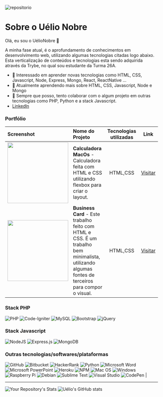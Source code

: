 ![repositorio](https://komarev.com/ghpvc/?username=UelioNobre)

# Sobre o Uélio Nobre

 Olá, eu sou o UélioNobre 👋
 
 A minha fase atual, é o aprofundamento de conhecimentos em desenvolvimento web, utilizando algumas tecnologias citadas logo abaixo. Esta verticalização de conteúdos e tecnologias esta sendo adquirida através da Trybe, no qual sou estudante da Turma 26A.
 
- 👀 Interessado em aprender novas tecnologias como HTML, CSS, Javascript, Node, Express, Mongo, React, ReactNative ...
- 🌱 Atualmente aprendendo mais sobre HTML, CSS, Javascript, Node e Mongo
- 💞️ Sempre que posso, tento colaborar com o algum projeto em outras tecnologias como PHP, Python e a stack Javascript.
- [Linkedln](https://www.linkedin.com/in/fransuelio-nobre-b5ba7a66/)


### Portfólio
| Screenshot | Nome do Projeto | Tecnologias utilizadas | Link
| :--- | :--- | :---: | :---: |
|<img src="https://github.com/UelioNobre/portfolio/blob/main/works/calculadora-macos/images/screenshot.png" style="width: 200px">| **Calculadora MacOs** - Calculadora feita com HTML e CSS utilizando flexbox para criar o layout. | HTML,CSS | [Visitar](https://github.com/UelioNobre/portfolio/tree/main/works/calculadora-macos)
|<img src="https://github.com/UelioNobre/portfolio/blob/main/works/app-bussiness-card/images/screenshot.png" style="width: 200px"> | **Business Card** - Este trabalho feito com HTML e CSS. É um trabalho bem minimalista, utilizando algumas fontes de terceiros para compor o visual. | HTML,CSS | [Visitar](https://github.com/UelioNobre/portfolio/tree/main/works/app-bussiness-card)


### Stack PHP
![PHP](https://img.shields.io/badge/php-%23777BB4.svg?style=for-the-badge&logo=php&logoColor=white)
![Code-Igniter](https://img.shields.io/badge/CodeIgniter-%23EF4223.svg?style=for-the-badge&logo=codeIgniter&logoColor=white)
![MySQL](https://img.shields.io/badge/mysql-%2300f.svg?style=for-the-badge&logo=mysql&logoColor=white)
![Bootstrap](https://img.shields.io/badge/bootstrap-%23563D7C.svg?style=for-the-badge&logo=bootstrap&logoColor=white)
![jQuery](https://img.shields.io/badge/jquery-%230769AD.svg?style=for-the-badge&logo=jquery&logoColor=white)


### Stack Javascript
![NodeJS](https://img.shields.io/badge/node.js-6DA55F?style=for-the-badge&logo=node.js&logoColor=white)
![Express.js](https://img.shields.io/badge/express.js-%23404d59.svg?style=for-the-badge&logo=express&logoColor=%2361DAFB)
![MongoDB](https://img.shields.io/badge/MongoDB-%234ea94b.svg?style=for-the-badge&logo=mongodb&logoColor=white)

### Outras tecnologias/softwares/plataformas

![GitHub](https://img.shields.io/badge/github-%23121011.svg?style=for-the-badge&logo=github&logoColor=white) 
![Bitbucket](https://img.shields.io/badge/bitbucket-%230047B3.svg?style=for-the-badge&logo=bitbucket&logoColor=white) 
![HackerRank](https://img.shields.io/badge/-Hackerrank-2EC866?style=for-the-badge&logo=HackerRank&logoColor=white) 
![Python](https://img.shields.io/badge/python-3670A0?style=for-the-badge&logo=python&logoColor=ffdd54) 
![Microsoft Word](https://img.shields.io/badge/Microsoft_Word-2B579A?style=for-the-badge&logo=microsoft-word&logoColor=white) 
![Microsoft PowerPoint](https://img.shields.io/badge/Microsoft_PowerPoint-B7472A?style=for-the-badge&logo=microsoft-powerpoint&logoColor=white) 
![Heroku](https://img.shields.io/badge/heroku-%23430098.svg?style=for-the-badge&logo=heroku&logoColor=white) 
![NPM](https://img.shields.io/badge/NPM-%23000000.svg?style=for-the-badge&logo=npm&logoColor=white) 
![Mac OS](https://img.shields.io/badge/mac%20os-000000?style=for-the-badge&logo=macos&logoColor=F0F0F0) 
![Windows](https://img.shields.io/badge/Windows-0078D6?style=for-the-badge&logo=windows&logoColor=white) 
![Raspberry Pi](https://img.shields.io/badge/-RaspberryPi-C51A4A?style=for-the-badge&logo=Raspberry-Pi) 
![Debian](https://img.shields.io/badge/Debian-D70A53?style=for-the-badge&logo=debian&logoColor=white) 
![Sublime Text](https://img.shields.io/badge/sublime_text-%23575757.svg?style=for-the-badge&logo=sublime-text&logoColor=important) 
![Visual Studio](https://img.shields.io/badge/Visual%20Studio-5C2D91.svg?style=for-the-badge&logo=visual-studio&logoColor=white) 
![CodePen](https://img.shields.io/badge/Codepen-000000?style=for-the-badge&logo=codepen&logoColor=white) |


---

 ![Your Repository's Stats](https://github-readme-stats.vercel.app/api/top-langs/?username=UelioNobre&theme=blue-green) ![Uélio's GitHub stats](https://github-readme-stats.vercel.app/api?username=UelioNobre&count_private=true)

<!---
UelioNobre/UelioNobre is a ✨ special ✨ repository because its `README.md` (this file) appears on your GitHub profile.
You can click the Preview link to take a look at your changes.
--->
